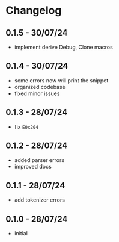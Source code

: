 # Changelog


## 0.1.5 - 30/07/24

- implement derive Debug, Clone macros

## 0.1.4 - 30/07/24

- some errors now will print the snippet
- organized codebase
- fixed minor issues

## 0.1.3 - 28/07/24

- fix `E0x204`

## 0.1.2 - 28/07/24

- added parser errors
- improved docs

## 0.1.1 - 28/07/24

- add tokenizer errors

## 0.1.0 - 28/07/24

- initial
